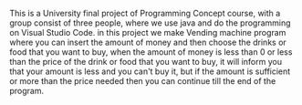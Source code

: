 This is a University final project of Programming Concept course, with a group consist of three people, 
where we use java and do the programming on Visual Studio Code.
in this project we make Vending machine program where you can insert the amount of money and then choose the drinks or food that you want to buy, 
when the amount of money is less than 0 or less than the price of the drink or food that you want to buy, it will inform you that your amount is less and you can't buy it,
but if the amount is sufficient or more than the price needed then you can continue till the end of the program.
